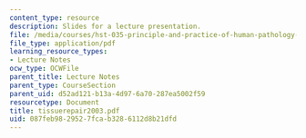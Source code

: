 ```yaml
---
content_type: resource
description: Slides for a lecture presentation.
file: /media/courses/hst-035-principle-and-practice-of-human-pathology-spring-2003/087feb9829527fcab3286112d8b21dfd_tissuerepair2003.pdf
file_type: application/pdf
learning_resource_types:
- Lecture Notes
ocw_type: OCWFile
parent_title: Lecture Notes
parent_type: CourseSection
parent_uid: d52ad121-b13a-4d97-6a70-287ea5002f59
resourcetype: Document
title: tissuerepair2003.pdf
uid: 087feb98-2952-7fca-b328-6112d8b21dfd
---
```

